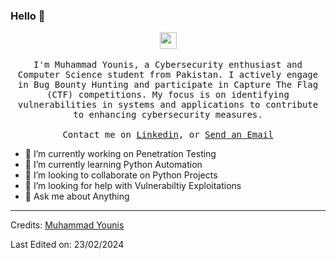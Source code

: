 ### Hello 👋

<p align="center">
  <img src="https://user-images.githubusercontent.com/5679180/79618120-0daffb80-80be-11ea-819e-d2b0fa904d07.gif" width="27px">
  <br><br>
  <samp>
I'm Muhammad Younis, a Cybersecurity enthusiast and Computer Science student from Pakistan. I actively engage in Bug Bounty Hunting and participate in Capture The Flag (CTF) competitions. My focus is on identifying vulnerabilities in systems and applications to contribute to enhancing cybersecurity measures.
     <br><br>Contact me on <a href="https://www.linkedin.com/in/naiyarah/">Linkedin</a>, or <a href="younisj278@gmail.com">Send an Email</a>
  </samp>
</p>

- 🔭 I’m currently working on Penetration Testing
- 🌱 I’m currently learning Python Automation
- 👯 I’m looking to collaborate on Python Projects
- 🤔 I’m looking for help with Vulnerabiltiy Exploitations
- 💬 Ask me about Anything


-----
Credits: [ Muhammad Younis ]( https://github.com/YounisJ ) 

Last Edited on: 23/02/2024
